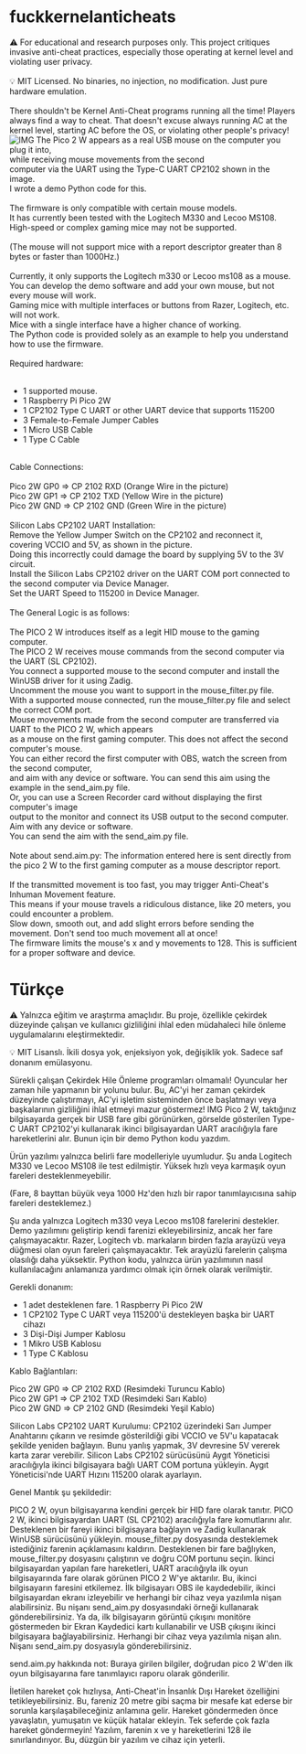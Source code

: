 # fuckkernelanticheats
⚠️ For educational and research purposes only. This project critiques invasive anti-cheat practices, especially those operating at kernel level and violating user privacy.<br>
<br>
💡 MIT Licensed. No binaries, no injection, no modification. Just pure hardware emulation.<br>
<br>
There shouldn't be Kernel Anti-Cheat programs running all the time! Players always find a way to cheat. That doesn't excuse always running AC at the kernel level, starting AC before the OS, or violating other people's privacy!
![IMG](https://raw.githubusercontent.com/ny4rlk0/fkernelanticheats/refs/heads/main/picture.png)
The Pico 2 W appears as a real USB mouse on the computer you plug it into, <br>
while receiving mouse movements from the second <br>
computer via the UART using the Type-C UART CP2102 shown in the image. <br>
I wrote a demo Python code for this.<br>
<br>
The firmware is only compatible with certain mouse models. <br>
It has currently been tested with the Logitech M330 and Lecoo MS108.<br>
High-speed or complex gaming mice may not be supported.<br>
<br>
(The mouse will not support mice with a report descriptor greater than 8 bytes or faster than 1000Hz.)<br>
<br>
Currently, it only supports the Logitech m330 or Lecoo ms108 as a mouse. <br>
You can develop the demo software and add your own mouse, but not every mouse will work. <br>
Gaming mice with multiple interfaces or buttons from Razer, Logitech, etc. will not work. <br>
Mice with a single interface have a higher chance of working. <br>
The Python code is provided solely as an example to help you understand how to use the firmware. <br>
<br>
Required hardware:<br>
<br>
* 1 supported mouse.
* 1 Raspberry Pi Pico 2W
* 1 CP2102 Type C UART or other UART device that supports 115200<br>
* 3 Female-to-Female Jumper Cables<br>
* 1 Micro USB Cable<br>
* 1 Type C Cable<br>
<br>
Cable Connections:<br>
<br>
Pico 2W GP0 => CP 2102 RXD (Orange Wire in the picture) <br>
Pico 2W GP1 => CP 2102 TXD (Yellow Wire in the picture) <br>
Pico 2W GND => CP 2102 GND (Green Wire in the picture) <br>
<br>
Silicon Labs CP2102 UART Installation:
<br>
Remove the Yellow Jumper Switch on the CP2102 and reconnect it, covering VCCIO and 5V, as shown in the picture. <br>
Doing this incorrectly could damage the board by supplying 5V to the 3V circuit. <br>
Install the Silicon Labs CP2102 driver on the UART COM port connected to the second computer via Device Manager. <br>
Set the UART Speed ​​to 115200 in Device Manager. <br>
<br>
The General Logic is as follows:<br>
<br>
The PICO 2 W introduces itself as a legit HID mouse to the gaming computer.<br>
The PICO 2 W receives mouse commands from the second computer via the UART (SL CP2102).<br>
You connect a supported mouse to the second computer and install the WinUSB driver for it using Zadig.<br>
Uncomment the mouse you want to support in the mouse_filter.py file.<br>
With a supported mouse connected, run the mouse_filter.py file and select the correct COM port.<br>
Mouse movements made from the second computer are transferred via UART to the PICO 2 W, which appears <br>
as a mouse on the first gaming computer. This does not affect the second computer's mouse.<br>
You can either record the first computer with OBS, watch the screen from the second computer,<br>
and aim with any device or software. You can send this aim using the example in the send_aim.py file. <br>
Or, you can use a Screen Recorder card without displaying the first computer's image<br>
output to the monitor and connect its USB output to the second computer.<br>
Aim with any device or software.<br>
You can send the aim with the send_aim.py file.<br>
<br>
Note about send.aim.py: The information entered here is sent directly from the pico 2 W to the first gaming computer as a mouse descriptor report. <br>
<br>
If the transmitted movement is too fast, you may trigger Anti-Cheat's Inhuman Movement feature. <br>
This means if your mouse travels a ridiculous distance, like 20 meters, you could encounter a problem. <br>
Slow down, smooth out, and add slight errors before sending the movement. Don't send too much movement all at once! <br> 
The firmware limits the mouse's x and y movements to 128. This is sufficient for a proper software and device. <br>

# Türkçe

⚠️ Yalnızca eğitim ve araştırma amaçlıdır. Bu proje, özellikle çekirdek düzeyinde çalışan ve kullanıcı gizliliğini ihlal eden müdahaleci hile önleme uygulamalarını eleştirmektedir.

💡 MIT Lisanslı. İkili dosya yok, enjeksiyon yok, değişiklik yok. Sadece saf donanım emülasyonu.

Sürekli çalışan Çekirdek Hile Önleme programları olmamalı! Oyuncular her zaman hile yapmanın bir yolunu bulur. Bu, AC'yi her zaman çekirdek düzeyinde çalıştırmayı, AC'yi işletim sisteminden önce başlatmayı veya başkalarının gizliliğini ihlal etmeyi mazur göstermez! IMG Pico 2 W, taktığınız bilgisayarda gerçek bir USB fare gibi görünürken, görselde gösterilen Type-C UART CP2102'yi kullanarak ikinci bilgisayardan UART aracılığıyla fare hareketlerini alır.
Bunun için bir demo Python kodu yazdım.

Ürün yazılımı yalnızca belirli fare modelleriyle uyumludur.
Şu anda Logitech M330 ve Lecoo MS108 ile test edilmiştir.
Yüksek hızlı veya karmaşık oyun fareleri desteklenmeyebilir.

(Fare, 8 bayttan büyük veya 1000 Hz'den hızlı bir rapor tanımlayıcısına sahip fareleri desteklemez.)

Şu anda yalnızca Logitech m330 veya Lecoo ms108 farelerini destekler.
Demo yazılımını geliştirip kendi farenizi ekleyebilirsiniz, ancak her fare çalışmayacaktır.
Razer, Logitech vb. markaların birden fazla arayüzü veya düğmesi olan oyun fareleri çalışmayacaktır.
Tek arayüzlü farelerin çalışma olasılığı daha yüksektir.
Python kodu, yalnızca ürün yazılımının nasıl kullanılacağını anlamanıza yardımcı olmak için örnek olarak verilmiştir.

Gerekli donanım:

* 1 adet desteklenen fare. 1 Raspberry Pi Pico 2W
* 1 CP2102 Type C UART veya 115200'ü destekleyen başka bir UART cihazı
* 3 Dişi-Dişi Jumper Kablosu
* 1 Mikro USB Kablosu
* 1 Type C Kablosu

Kablo Bağlantıları:<br>

Pico 2W GP0 => CP 2102 RXD (Resimdeki Turuncu Kablo)<br>
Pico 2W GP1 => CP 2102 TXD (Resimdeki Sarı Kablo)<br>
Pico 2W GND => CP 2102 GND (Resimdeki Yeşil Kablo)<br>

Silicon Labs CP2102 UART Kurulumu:
CP2102 üzerindeki Sarı Jumper Anahtarını çıkarın ve resimde gösterildiği gibi VCCIO ve 5V'u kapatacak şekilde yeniden bağlayın.
Bunu yanlış yapmak, 3V devresine 5V vererek karta zarar verebilir. Silicon Labs CP2102 sürücüsünü Aygıt Yöneticisi aracılığıyla ikinci bilgisayara bağlı UART COM portuna yükleyin.
Aygıt Yöneticisi'nde UART Hızını 115200 olarak ayarlayın.

Genel Mantık şu şekildedir:

PICO 2 W, oyun bilgisayarına kendini gerçek bir HID fare olarak tanıtır.
PICO 2 W, ikinci bilgisayardan UART (SL CP2102) aracılığıyla fare komutlarını alır.
Desteklenen bir fareyi ikinci bilgisayara bağlayın ve Zadig kullanarak WinUSB sürücüsünü yükleyin.
mouse_filter.py dosyasında desteklemek istediğiniz farenin açıklamasını kaldırın.
Desteklenen bir fare bağlıyken, mouse_filter.py dosyasını çalıştırın ve doğru COM portunu seçin.
İkinci bilgisayardan yapılan fare hareketleri, UART aracılığıyla ilk oyun bilgisayarında fare olarak görünen PICO 2 W'ye aktarılır. Bu, ikinci bilgisayarın faresini etkilemez. İlk bilgisayarı OBS ile kaydedebilir, ikinci bilgisayardan ekranı izleyebilir ve herhangi bir cihaz veya yazılımla nişan alabilirsiniz. Bu nişanı send_aim.py dosyasındaki örneği kullanarak gönderebilirsiniz.
Ya da, ilk bilgisayarın görüntü çıkışını monitöre göstermeden bir Ekran Kaydedici kartı kullanabilir ve USB çıkışını ikinci bilgisayara bağlayabilirsiniz.
Herhangi bir cihaz veya yazılımla nişan alın.
Nişanı send_aim.py dosyasıyla gönderebilirsiniz.

send.aim.py hakkında not: Buraya girilen bilgiler, doğrudan pico 2 W'den ilk oyun bilgisayarına fare tanımlayıcı raporu olarak gönderilir.

İletilen hareket çok hızlıysa, Anti-Cheat'in İnsanlık Dışı Hareket özelliğini tetikleyebilirsiniz.
Bu, fareniz 20 metre gibi saçma bir mesafe kat ederse bir sorunla karşılaşabileceğiniz anlamına gelir.
Hareket göndermeden önce yavaşlatın, yumuşatın ve küçük hatalar ekleyin. Tek seferde çok fazla hareket göndermeyin! Yazılım, farenin x ve y hareketlerini 128 ile sınırlandırıyor. Bu, düzgün bir yazılım ve cihaz için yeterli.
